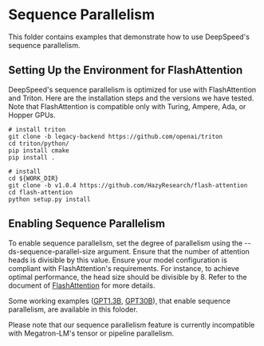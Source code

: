 # Sequence Parallelism

This folder contains examples that demonstrate how to use DeepSpeed's sequence parallelism.

## Setting Up the Environment for FlashAttention

DeepSpeed's sequence parallelism is optimized for use with FlashAttention and Triton. Here are the installation steps and the versions we have tested. Note that FlashAttention is compatible only with Turing, Ampere, Ada, or Hopper GPUs.

```shell
# install triton
git clone -b legacy-backend https://github.com/openai/triton
cd triton/python/
pip install cmake
pip install .

# install
cd ${WORK_DIR}
git clone -b v1.0.4 https://github.com/HazyResearch/flash-attention
cd flash-attention
python setup.py install
```

## Enabling Sequence Parallelism

To enable sequence parallelism, set the degree of parallelism using the --ds-sequence-parallel-size argument. Ensure that the number of attention heads is divisible by this value.
Ensure your model configuration is compliant with FlashAttention's requirements. For instance, to achieve optimal performance, the head size should be divisible by 8. Refer to the document of [FlashAttention](https://github.com/Dao-AILab/flash-attention/tree/v1.0.4) for more details.

Some working examples ([GPT1.3B](ds_pretrain_gpt_1.3B_seq_parallel.sh), [GPT30B](ds_pretrain_gpt_30B_seq_parallel.sh)), that enable sequence parallelism, are available in this foloder.

Please note that our sequence parallelism feature is currently incompatible with Megatron-LM's tensor or pipeline parallelism.
